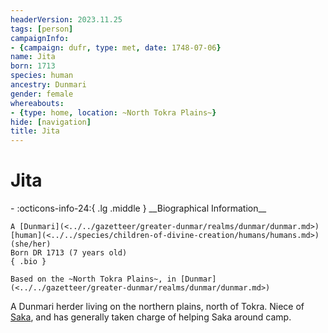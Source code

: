 ```yaml
---
headerVersion: 2023.11.25
tags: [person]
campaignInfo:
- {campaign: dufr, type: met, date: 1748-07-06}
name: Jita
born: 1713
species: human
ancestry: Dunmari
gender: female
whereabouts:
- {type: home, location: ~North Tokra Plains~}
hide: [navigation]
title: Jita
---
```

# Jita
<div class="grid cards ext-narrow-margin ext-one-column" markdown>
- :octicons-info-24:{ .lg .middle } __Biographical Information__

    A [Dunmari](<../../gazetteer/greater-dunmar/realms/dunmar/dunmar.md>) [human](<../../species/children-of-divine-creation/humans/humans.md>) (she/her)  
    Born DR 1713 (7 years old)  
    { .bio }

    Based on the ~North Tokra Plains~, in [Dunmar](<../../gazetteer/greater-dunmar/realms/dunmar/dunmar.md>)
</div>



A Dunmari herder living on the northern plains, north of Tokra. Niece of [Saka](<./saka.md>), and has generally taken charge of helping Saka around camp. 

